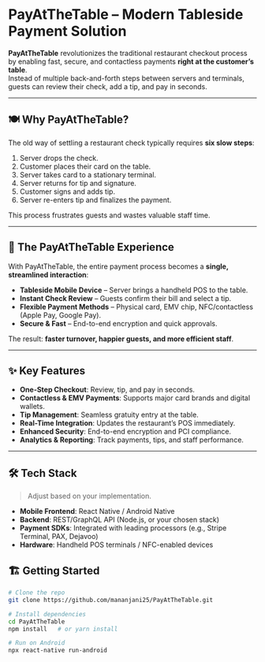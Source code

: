 # PayAtTheTable – Modern Tableside Payment Solution

**PayAtTheTable** revolutionizes the traditional restaurant checkout process by enabling fast, secure, and contactless payments **right at the customer’s table**.  
Instead of multiple back-and-forth steps between servers and terminals, guests can review their check, add a tip, and pay in seconds.

---

## 🍽️ Why PayAtTheTable?




The old way of settling a restaurant check typically requires **six slow steps**:

1. Server drops the check.
2. Customer places their card on the table.
3. Server takes card to a stationary terminal.
4. Server returns for tip and signature.
5. Customer signs and adds tip.
6. Server re-enters tip and finalizes the payment.

This process frustrates guests and wastes valuable staff time.

---

## 🚀 The PayAtTheTable Experience

With PayAtTheTable, the entire payment process becomes a **single, streamlined interaction**:

- **Tableside Mobile Device** – Server brings a handheld POS to the table.  
- **Instant Check Review** – Guests confirm their bill and select a tip.  
- **Flexible Payment Methods** – Physical card, EMV chip, NFC/contactless (Apple Pay, Google Pay).  
- **Secure & Fast** – End-to-end encryption and quick approvals.

The result: **faster turnover, happier guests, and more efficient staff**.

---

## ✨ Key Features

- **One-Step Checkout**: Review, tip, and pay in seconds.
- **Contactless & EMV Payments**: Supports major card brands and digital wallets.
- **Tip Management**: Seamless gratuity entry at the table.
- **Real-Time Integration**: Updates the restaurant’s POS immediately.
- **Enhanced Security**: End-to-end encryption and PCI compliance.
- **Analytics & Reporting**: Track payments, tips, and staff performance.

---

## 🛠️ Tech Stack
> Adjust based on your implementation.

- **Mobile Frontend**: React Native / Android Native
- **Backend**: REST/GraphQL API (Node.js, or your chosen stack)
- **Payment SDKs**: Integrated with leading processors (e.g., Stripe Terminal, PAX, Dejavoo)
- **Hardware**: Handheld POS terminals / NFC-enabled devices


## 🏗️ Getting Started

```bash
# Clone the repo
git clone https://github.com/mananjani25/PayAtTheTable.git

# Install dependencies
cd PayAtTheTable
npm install   # or yarn install

# Run on Android
npx react-native run-android
